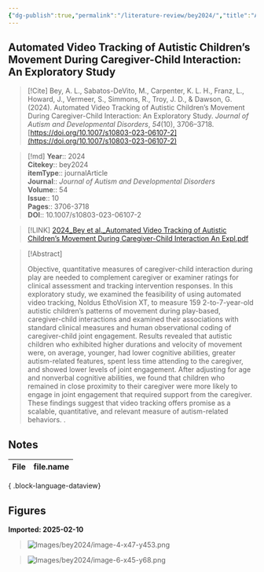 ```yaml
---
{"dg-publish":true,"permalink":"/literature-review/bey2024/","title":"Automated Video Tracking of Autistic Children’s Movement During Caregiver-Child Interaction An Exploratory Study","tags":["Autism","Neurodevelopmental","BodyTracking"]}
---
```



## Automated Video Tracking of Autistic Children’s Movement During Caregiver-Child Interaction: An Exploratory Study

> [!Cite]
> Bey, A. L., Sabatos-DeVito, M., Carpenter, K. L. H., Franz, L., Howard, J., Vermeer, S., Simmons, R., Troy, J. D., & Dawson, G. (2024). Automated Video Tracking of Autistic Children’s Movement During Caregiver-Child Interaction: An Exploratory Study. _Journal of Autism and Developmental Disorders_, _54_(10), 3706–3718. [https://doi.org/10.1007/s10803-023-06107-2](https://doi.org/10.1007/s10803-023-06107-2)


>[!md]
> **Year**:: 2024   
> **Citekey**:: bey2024  
> **itemType**:: journalArticle  
> **Journal**:: *Journal of Autism and Developmental Disorders*  
> **Volume**:: 54  
> **Issue**:: 10   
> **Pages**:: 3706-3718  
> **DOI**:: 10.1007/s10803-023-06107-2    

> [!LINK] 
> [2024_Bey et al._Automated Video Tracking of Autistic Children’s Movement During Caregiver-Child Interaction An Expl.pdf](zotero://select/library/items/QX3JDCTD)

> [!Abstract]
>
> Objective, quantitative measures of caregiver-child interaction during play are needed to complement caregiver or examiner ratings for clinical assessment and tracking intervention responses. In this exploratory study, we examined the feasibility of using automated video tracking, Noldus EthoVision XT, to measure 159 2-to-7-year-old autistic children’s patterns of movement during play-based, caregiver-child interactions and examined their associations with standard clinical measures and human observational coding of caregiver-child joint engagement. Results revealed that autistic children who exhibited higher durations and velocity of movement were, on average, younger, had lower cognitive abilities, greater autism-related features, spent less time attending to the caregiver, and showed lower levels of joint engagement. After adjusting for age and nonverbal cognitive abilities, we found that children who remained in close proximity to their caregiver were more likely to engage in joint engagement that required support from the caregiver. These findings suggest that video tracking offers promise as a scalable, quantitative, and relevant measure of autism-related behaviors.
>.
> 


## Notes

| File | file.name |
| ---- | --------- |

{ .block-language-dataview}


## Figures

**Imported: 2025-02-10**

> ![Images/bey2024/image-4-x47-y453.png](/img/user/Images/bey2024/image-4-x47-y453.png)

> ![Images/bey2024/image-6-x45-y68.png](/img/user/Images/bey2024/image-6-x45-y68.png)